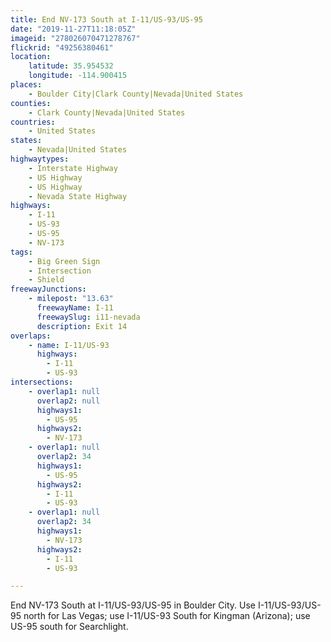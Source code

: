 ```yaml
---
title: End NV-173 South at I-11/US-93/US-95
date: "2019-11-27T11:18:05Z"
imageid: "278026070471278767"
flickrid: "49256380461"
location:
    latitude: 35.954532
    longitude: -114.900415
places:
    - Boulder City|Clark County|Nevada|United States
counties:
    - Clark County|Nevada|United States
countries:
    - United States
states:
    - Nevada|United States
highwaytypes:
    - Interstate Highway
    - US Highway
    - US Highway
    - Nevada State Highway
highways:
    - I-11
    - US-93
    - US-95
    - NV-173
tags:
    - Big Green Sign
    - Intersection
    - Shield
freewayJunctions:
    - milepost: "13.63"
      freewayName: I-11
      freewaySlug: i11-nevada
      description: Exit 14
overlaps:
    - name: I-11/US-93
      highways:
        - I-11
        - US-93
intersections:
    - overlap1: null
      overlap2: null
      highways1:
        - US-95
      highways2:
        - NV-173
    - overlap1: null
      overlap2: 34
      highways1:
        - US-95
      highways2:
        - I-11
        - US-93
    - overlap1: null
      overlap2: 34
      highways1:
        - NV-173
      highways2:
        - I-11
        - US-93

---
```

End NV-173 South at I-11/US-93/US-95 in Boulder City.  Use I-11/US-93/US-95 north for Las Vegas; use I-11/US-93 South for Kingman (Arizona); use US-95 south for Searchlight.